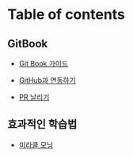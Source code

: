 # Table of contents

## GitBook

- [Git Book 가이드](README.md)

- [GitHub과 연동하기](https://github.com/choiwk/frontend-survival.git)

- [PR 날리기](https://2hyes.tistory.com/153)

## 효과적인 학습법

- [미라클 모닝](https://www.youtube.com/watch?v=Q-iEfzaikBI)
